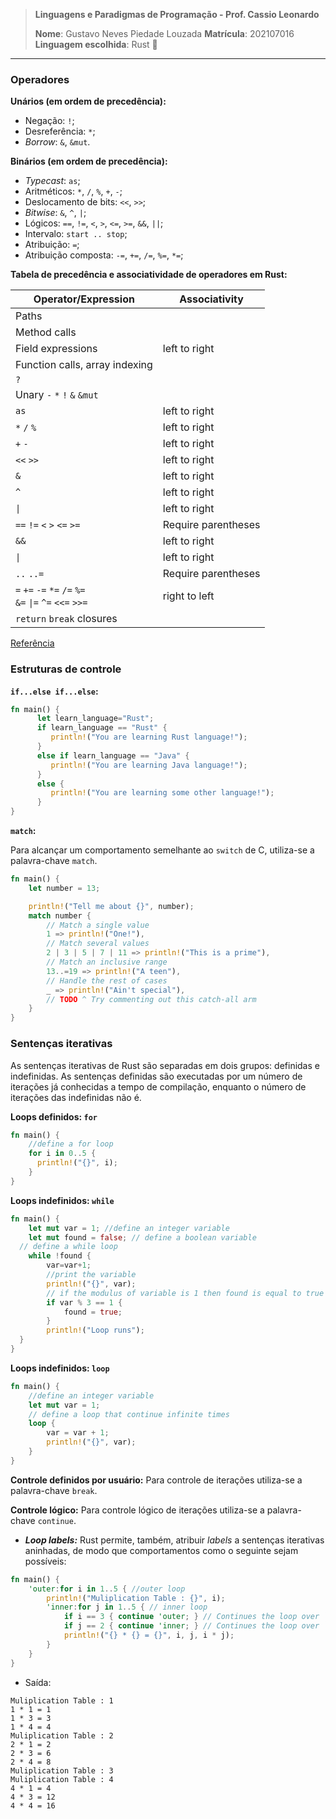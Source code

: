 > **Linguagens e Paradigmas de Programação - Prof. Cassio Leonardo**
> 
> **Nome**: Gustavo Neves Piedade Louzada
> **Matrícula**: 202107016
> **Linguagem escolhida**: Rust 🦀

---

### Operadores

**Unários (em ordem de precedência):**
- Negação: `!`;
- Desreferência: `*`;
- *Borrow*: `&`, `&mut`.


**Binários (em ordem de precedência):**
- *Typecast*: `as`;
- Aritméticos: `*`, `/`, `%`, `+`, `-`;
- Deslocamento de bits: `<<`, `>>`;
- *Bitwise*: `&`, `^`, `|`;
- Lógicos:  `==`, `!=`, `<`, `>`, `<=`, `>=`, `&&`, `||`;
- Intervalo: `start .. stop`;
- Atribuição: `=`;
- Atribuição composta: `-=`, `+=`, `/=`, `%=`, `*=`;

**Tabela de precedência e associatividade de operadores em Rust:**

| Operator/Expression                                           | Associativity       |
| ------------------------------------------------------------- | ------------------- |
| Paths                                                         |                     |
| Method calls                                                  |                     |
| Field expressions                                             | left to right       |
| Function calls, array indexing                                |                     |
| `?`                                                           |                     |
| Unary `-` `*` `!` `&` `&mut`                                  |                     |
| `as`                                                          | left to right       |
| `*` `/` `%`                                                   | left to right       |
| `+` `-`                                                       | left to right       |
| `<<` `>>`                                                     | left to right       |
| `&`                                                           | left to right       |
| `^`                                                           | left to right       |
| `\|`                                                          | left to right       |
| `==` `!=` `<` `>` `<=` `>=`                                   | Require parentheses |
| `&&`                                                          | left to right       |
| `\|`                                                          | left to right       |
| `..` `..=`                                                    | Require parentheses |
| `=` `+=` `-=` `*=` `/=` `%=`  <br>`&=` `\|=` `^=` `<<=` `>>=` | right to left       |
| `return` `break` closures                                     |                     |
[Referência](https://doc.rust-lang.org/reference/expressions.html)


### Estruturas de controle

**`if...else if...else`:**

```rust
fn main() {
      let learn_language="Rust";
      if learn_language == "Rust" {
         println!("You are learning Rust language!");
      }
      else if learn_language == "Java" {
         println!("You are learning Java language!");
      }
      else {
         println!("You are learning some other language!");
      }
}
```
**`match`:**

Para alcançar um comportamento semelhante ao `switch` de C, utiliza-se a palavra-chave `match`.

```rust
fn main() {
    let number = 13;

    println!("Tell me about {}", number);
    match number {
        // Match a single value
        1 => println!("One!"),
        // Match several values
        2 | 3 | 5 | 7 | 11 => println!("This is a prime"),
        // Match an inclusive range
        13..=19 => println!("A teen"),
        // Handle the rest of cases
        _ => println!("Ain't special"),
        // TODO ^ Try commenting out this catch-all arm
    }
}
```

### Sentenças iterativas

As sentenças iterativas de Rust são separadas em dois grupos: definidas e indefinidas. As sentenças definidas são executadas por um número de iterações já conhecidas a tempo de compilação, enquanto o número de iterações das indefinidas não é.

**Loops definidos: `for`**

```rust
fn main() {
    //define a for loop
    for i in 0..5 {
      println!("{}", i);
    }
}
```


**Loops indefinidos: `while`**

```rust
fn main() {
	let mut var = 1; //define an integer variable
	let mut found = false; // define a boolean variable
  // define a while loop
	while !found {
	    var=var+1;
	    //print the variable
	    println!("{}", var);
	    // if the modulus of variable is 1 then found is equal to true
	    if var % 3 == 1 {
		    found = true;
	    }
	    println!("Loop runs");
  }
}
```

**Loops indefinidos: `loop`**

```rust
fn main() {
	//define an integer variable
	let mut var = 1;
	// define a loop that continue infinite times
	loop {
		var = var + 1;
	    println!("{}", var);
	}
}
```
**Controle definidos por usuário:** Para controle de iterações utiliza-se a palavra-chave `break`.

**Controle lógico:** Para controle lógico de iterações utiliza-se a palavra-chave `continue`.

- ***Loop labels:*** Rust permite, também, atribuir *labels* a sentenças iterativas aninhadas, de modo que comportamentos como o seguinte sejam possíveis:

```rust
fn main() {
	'outer:for i in 1..5 { //outer loop
		println!("Muliplication Table : {}", i);
		'inner:for j in 1..5 { // inner loop
			if i == 3 { continue 'outer; } // Continues the loop over `i`.
			if j == 2 { continue 'inner; } // Continues the loop over `j`.
			println!("{} * {} = {}", i, j, i * j);
		}
	}
}
```
- Saída:

```none
Muliplication Table : 1
1 * 1 = 1
1 * 3 = 3
1 * 4 = 4
Muliplication Table : 2
2 * 1 = 2
2 * 3 = 6
2 * 4 = 8
Muliplication Table : 3
Muliplication Table : 4
4 * 1 = 4
4 * 3 = 12
4 * 4 = 16
```
